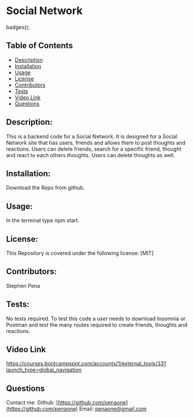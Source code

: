   




   
   # Social Network
  

badges();
## Table of Contents
* [Description](#description)
* [Installation](#installation)
* [Usage](#usage)
* [License](#license)
* [Contributors](#contributors)
* [Tests](#tests)
* [Video Link](#videolink)
* [Questions](#questions)


## Description:
This is a backend code for a Social Network. It is designed for a Social Network site that has users, friends and allows them to post thoughts and reactions. Users can delete friends, search for a specific friend, thought and react to each others thoughts. Users can delete thoughts as well.


## Installation:
Download the Repo from github.


## Usage:
In the terminal type npm start.


## License:
This Repository is covered under the following license: [MIT] 

## Contributors:
Stephen Pena



## Tests:
No tests required. To test this code a user needs to download Insomnia or Postman and test the many routes required to create friends, thoughts and reactions.

## Video Link
https://courses.bootcampspot.com/accounts/1/external_tools/33?launch_type=global_navigation


## Questions
Contact me:
Github: [https://github.com/penaone](https://github.com/penaone)
Email: [penaone@gmail.com](penaone@gmail.com)
